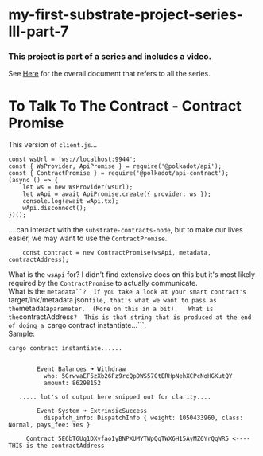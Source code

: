 # my-first-substrate-project-series-III-part-7

### This project is part of a series and includes a video.

See [Here](https://github.com/elicorrales/blockchain-tutorials/blob/main/README.md) for the overall document that
refers to all the series.  
  
# To Talk To The Contract - Contract Promise  
  

This version of ```client.js```...  
```
const wsUrl = 'ws://localhost:9944';
const { WsProvider, ApiPromise } = require('@polkadot/api');
const { ContractPromise } = require('@polkadot/api-contract');
(async () => {
    let ws = new WsProvider(wsUrl);
    let wApi = await ApiPromise.create({ provider: ws });
    console.log(await wApi.tx);
    wApi.disconnect();
})();
```
  
....can interact with the ```substrate-contracts-node```, but to make our lives easier, we may want to use the ```ContractPromise```.  
  
```
    const contract = new ContractPromise(wsApi, metadata, contractAddress);
```
  
What is the ```wsApi``` for?  I didn't find extensive docs on this but it's most likely required by the ```ContractPromise``` to actually communicate.  
What is the ```metadata``?  If you take a look at your smart contract's ```target/ink/metadata.json``` file, that's what we want to pass as the ```metadata``` parameter.  (More on this in a bit).  
What is the ```contractAddress```?  This is that string that is produced at the end of doing a ```cargo contract instantiate...```.  
Sample:  
```  
cargo contract instantiate......


        Event Balances ➜ Withdraw
          who: 5GrwvaEF5zXb26Fz9rcQpDWS57CtERHpNehXCPcNoHGKutQY
          amount: 86298152

   ..... lot's of output here snipped out for clarity....

        Event System ➜ ExtrinsicSuccess
          dispatch_info: DispatchInfo { weight: 1050433960, class: Normal, pays_fee: Yes }

     Contract 5E6bT6Uq1DXyfao1yBNPXUMYTWpQqTWX6H15AyMZ6YrQgWR5 <---- THIS is the contractAddress
```
  

